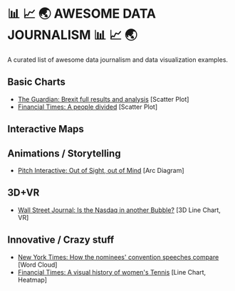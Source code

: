 # 📊 📈 🌏 AWESOME DATA JOURNALISM 📊 📈 🌏
A curated list of awesome data journalism and data visualization examples.

## Basic Charts

* [The Guardian: Brexit full results and analysis](https://www.theguardian.com/politics/ng-interactive/2016/jun/23/eu-referendum-live-results-and-analysis) [Scatter Plot]
* [Financial Times: A people divided](https://twitter.com/FT/status/746224372432527360) [Scatter Plot]

## Interactive Maps

## Animations / Storytelling

* [Pitch Interactive: Out of Sight, out of Mind](http://drones.pitchinteractive.com/) [Arc Diagram]

## 3D+VR

* [Wall Street Journal: Is the Nasdaq in another Bubble?](http://graphics.wsj.com/3d-nasdaq/) [3D Line Chart, VR]

## Innovative / Crazy stuff

* [New York Times: How the nominees' convention speeches compare](http://www.nytimes.com/interactive/2016/07/29/us/elections/trump-clinton-pence-kaine-speeches.html) [Word Cloud]
* [Financial Times: A visual history of women's Tennis](https://ig.ft.com/sites/visual-history-of-womens-tennis/) [Line Chart, Heatmap]
